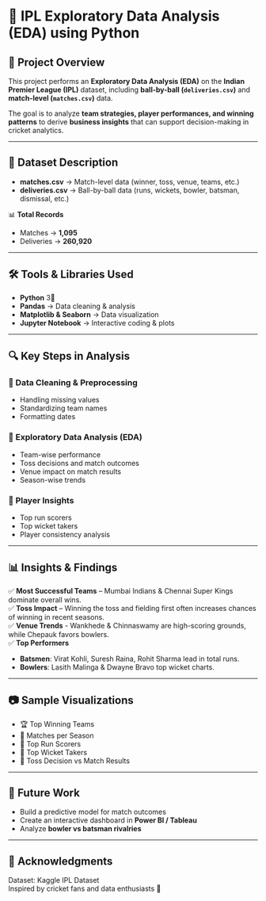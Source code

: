# 🏏 IPL Exploratory Data Analysis (EDA) using Python

## 📌 Project Overview
This project performs an **Exploratory Data Analysis (EDA)** on the **Indian Premier League (IPL)** dataset, including **ball-by-ball (`deliveries.csv`)** and **match-level (`matches.csv`)** data.  

The goal is to analyze **team strategies, player performances, and winning patterns** to derive **business insights** that can support decision-making in cricket analytics.  

---

## 📂 Dataset Description
- **matches.csv** → Match-level data (winner, toss, venue, teams, etc.)  
- **deliveries.csv** → Ball-by-ball data (runs, wickets, bowler, batsman, dismissal, etc.)  

📊 **Total Records**  
- Matches → **1,095**  
- Deliveries → **260,920**  

---

## 🛠️ Tools & Libraries Used
- **Python** 3🐍  
- **Pandas** → Data cleaning & analysis 
- **Matplotlib & Seaborn** → Data visualization  
- **Jupyter Notebook** → Interactive coding & plots  

---

## 🔍 Key Steps in Analysis
### 🔹 Data Cleaning & Preprocessing
- Handling missing values  
- Standardizing team names  
- Formatting dates  

### 🔹 Exploratory Data Analysis (EDA)
- Team-wise performance  
- Toss decisions and match outcomes  
- Venue impact on match results  
- Season-wise trends  

### 🔹 Player Insights
- Top run scorers  
- Top wicket takers  
- Player consistency analysis  

---

## 📊 Insights & Findings
✅ **Most Successful Teams** – Mumbai Indians & Chennai Super Kings dominate overall wins.<br>
✅ **Toss Impact** – Winning the toss and fielding first often increases chances of winning in recent seasons.<br>
✅ **Venue Trends** - Wankhede & Chinnaswamy are high-scoring grounds, while Chepauk favors bowlers.<br>
✅ **Top Performers**<br>
 - **Batsmen**: Virat Kohli, Suresh Raina, Rohit Sharma lead in total runs.
 - **Bowlers**: Lasith Malinga & Dwayne Bravo top wicket charts.<br>
  

---

## 📷 Sample Visualizations
- 🏆 Top Winning Teams  
- 📅 Matches per Season  
- 🏏 Top Run Scorers  
- 🎯 Top Wicket Takers  
- 🎲 Toss Decision vs Match Results  

---

## 🚀 Future Work
- Build a predictive model for match outcomes  
- Create an interactive dashboard in **Power BI / Tableau**  
- Analyze **bowler vs batsman rivalries**

---

## 🙌 Acknowledgments
Dataset: Kaggle IPL Dataset<br>
Inspired by cricket fans and data enthusiasts 🏏
